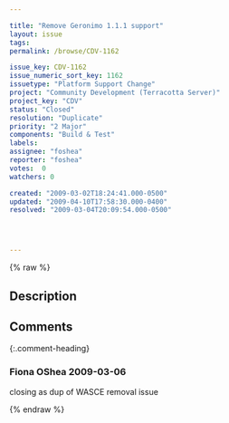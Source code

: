 ```yaml
---

title: "Remove Geronimo 1.1.1 support"
layout: issue
tags: 
permalink: /browse/CDV-1162

issue_key: CDV-1162
issue_numeric_sort_key: 1162
issuetype: "Platform Support Change"
project: "Community Development (Terracotta Server)"
project_key: "CDV"
status: "Closed"
resolution: "Duplicate"
priority: "2 Major"
components: "Build & Test"
labels: 
assignee: "foshea"
reporter: "foshea"
votes:  0
watchers: 0

created: "2009-03-02T18:24:41.000-0500"
updated: "2009-04-10T17:58:30.000-0400"
resolved: "2009-03-04T20:09:54.000-0500"




---
```


{% raw %}

## Description

<div markdown="1" class="description">



</div>

## Comments


{:.comment-heading}
### **Fiona OShea** <span class="date">2009-03-06</span>

<div markdown="1" class="comment">

closing as dup of WASCE removal issue

</div>



{% endraw %}
